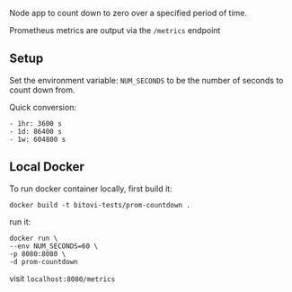 Node app to count down to zero over a specified period of time.

Prometheus metrics are output via the `/metrics` endpoint


## Setup

Set the environment variable:
`NUM_SECONDS` to be the number of seconds to count down from.

Quick conversion:
```
- 1hr: 3600 s
- 1d: 86400 s
- 1w: 604800 s
```



## Local Docker
To run docker container locally, first build it:
```
docker build -t bitovi-tests/prom-countdown .
```
run it:
```
docker run \
--env NUM_SECONDS=60 \
-p 8080:8080 \
-d prom-countdown
```

visit `localhost:8080/metrics`